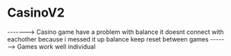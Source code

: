 # CasinoV2
-------> Casino game have a problem with balance it doesnt connect with eachother because i messed it up balance keep reset between games
-------> Games work well individual
